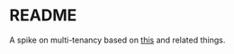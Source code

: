 # README

A spike on multi-tenancy based on [this](https://dev.to/kolide/a-rails-multi-tenant-strategy-thats-30-lines-and-just-works-58cd) and related things.
